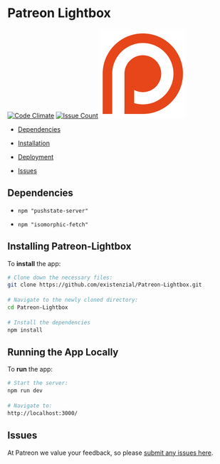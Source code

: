 # Patreon Lightbox
[![Code Climate](https://codeclimate.com/repos/5864295b7121ca00540011c2/badges/f7bc9916808b386fe34f/gpa.svg)](https://codeclimate.com/repos/5864295b7121ca00540011c2/feed)
[![Issue Count](https://codeclimate.com/repos/5864295b7121ca00540011c2/badges/f7bc9916808b386fe34f/issue_count.svg)](https://codeclimate.com/repos/5864295b7121ca00540011c2/feed)
![CatDog](public/patreon_logo.png)


* [Dependencies](#dependencies)

* [Installation](#installation)

* [Deployment](#deployment)

* [Issues](#issues)

## <a name="dependencies"></a> Dependencies

* ```npm "pushstate-server"```

* ```npm "isomorphic-fetch"```

## <a name="installation"></a> Installing Patreon-Lightbox
To **install** the app:

```bash
# Clone down the necessary files:
git clone https://github.com/existenzial/Patreon-Lightbox.git

# Navigate to the newly cloned directory:
cd Patreon-Lightbox

# Install the dependencies
npm install
```

## <a name="deployment"></a>Running the App Locally
To **run** the app:

```bash
# Start the server:
npm run dev

# Navigate to:
http://localhost:3000/
```

## <a name="issues"></a> Issues
At Patreon we value your feedback, so please [submit any issues here](https://github.com/existenzial/patreon-lightbox/issues).